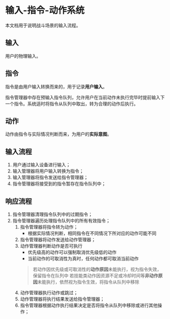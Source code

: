 # 输入-指令-动作系统

本文档用于说明战斗场景的输入流程。

## 输入

用户的物理输入。

## 指令

指令是由用户输入转换而来的，用于记录**用户输入**。

指令管理器中存在预输入指令队列，允许用户在当前动作未执行完毕时提前输入下一个指令。系统适时将指令从队列中取出，转为合理的动作后执行。

## 动作

动作由指令与实际情况判断而来，为用户的**实际意图**。

## 输入流程

1. 用户通过输入设备进行输入；
2. 输入管理器将用户输入转换为指令；
3. 输入管理器将指令发送给指令管理器；
4. 指令管理器将接受到的指令暂存在指令队列中；

## 响应流程

1. 指令管理器清理指令队列中的过期指令；
2. 指令管理器遍历处理指令队列中的所有有效指令；
   1. 指令管理器将指令转为动作；
      - 根据实际情况判断，相同指令在不同情况下所对应的动作可能不同
   2. 指令管理器将动作发送给动作管理器；
   3. 动作管理器判断动作是否可执行
      - 优先级高的动作可以强制取消优先级低的动作
      - 当前动作的可取消性为真时，任何动作都可取消当前动作
      > 若动作因优先级或可取消性的**动作原因**未能执行，视为指令失效，保留指令在队列中
      > 若技能类动作因资源不足或冷却时间等**非动作原因**未能执行，依然视为指令生效，将指令从队列中移除
   4. 动作管理器执行动作或跳过；
   5. 动作管理器将执行结果发送给指令管理器；
   6. 指令管理器根据动作执行结果决定是否将指令从队列中移除或进行其他操作；
